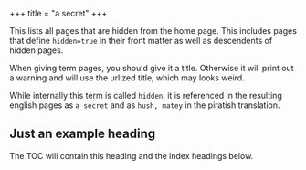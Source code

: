 +++
title = "a secret"
+++

This lists all pages that are hidden from the home page. This includes pages that define `hidden=true` in their front matter as well as descendents of hidden pages.

When giving term pages, you should give it a title. Otherwise it will print out a warning and will use the urlized title, which may looks weird.

While internally this term is called `hidden`, it is referenced in the resulting english pages as `a secret` and as `hush, matey` in the piratish translation.

## Just an example heading

The TOC will contain this heading and the index headings below.
